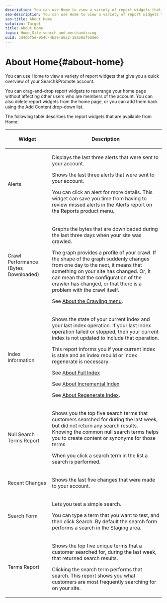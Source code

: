 ```yaml
---
description: You can use Home to view a variety of report widgets that give you a quick overview of your Search&amp;Promote account.
seo-description: You can use Home to view a variety of report widgets that give you a quick overview of your Search&amp;Promote account.
seo-title: About Home
solution: Target
title: About Home
topic: Home,Site search and merchandising
uuid: 5d4dbf5e-954d-46ae-a822-18a58af60de6
---
```


# About Home{#about-home}

You can use Home to view a variety of report widgets that give you a quick overview of your Search&amp;Promote account.

 You can drag-and-drop report widgets to rearrange your home page without affecting other users who are members of the account. You can also delete report widgets from the home page, or you can add them back using the Add Content drop-down list.

The following table describes the report widgets that are available from Home:  

<table> 
 <thead> 
  <tr> 
   <th colname="col1" class="entry"> <p>Widget </p> </th> 
   <th colname="col2" class="entry"> <p>Description </p> </th> 
  </tr>
 </thead>
 <tbody> 
  <tr> 
   <td colname="col1"> <p>Alerts </p> </td> 
   <td colname="col2"> <p> Displays the last three alerts that were sent to your account. </p> <p>Shows the last three alerts that were sent to your account. </p> <p>You can click an alert for more details. This widget can save you time from having to review missed alerts in the <span class="uicontrol"> Alerts</span> report on the <span class="uicontrol"> Reports</span> product menu. </p> </td> 
  </tr> 
  <tr> 
   <td colname="col1"> <p>Crawl Performance (Bytes Downloaded) </p> </td> 
   <td colname="col2"> <p>Graphs the bytes that are downloaded during the last three days when your site was crawled. </p> <p>The graph provides a profile of your crawl. If the shape of the graph suddenly changes from one day to the next, it means that something on your site has changed. Or, it can mean that the configuration of the crawler has changed, or that there is a problem with the crawl itself. </p> <p>See <a href="c-about-settings-menu/c-about-crawling-menu.md#concept_59307680C6724E93952ADE5044983AF6" format="dita" scope="local"> About the Crawling menu</a>. </p> </td> 
  </tr> 
  <tr> 
   <td colname="col1"> <p>Index Information </p> </td> 
   <td colname="col2"> <p>Shows the state of your current index and your last index operation. If your last index operation failed or stopped, then your current index is not updated to include that operation. </p> <p>This report informs you if your current index is stale and an index rebuild or index regenerate is necessary. </p> <p>See <a href="c-about-index-menu/c-about-full-index.md#concept_C69BD21863FD4856B49326F35DB570D3" format="dita" scope="local"> About Full Index</a> </p> <p>See <a href="c-about-index-menu/c-about-incremental-index.md#concept_A7770F0552D14C47B3DDB65DB78FFFEE" format="dita" scope="local"> About Incremental Index</a> </p> <p>See <a href="c-about-index-menu/c-about-regenerate-index.md#concept_6CBE6B8D18EF47D293091CBA542245FA" format="dita" scope="local"> About Regenerate Index</a>. </p> </td> 
  </tr> 
  <tr> 
   <td colname="col1"> <p>Null Search Terms Report </p> </td> 
   <td colname="col2"> <p> Shows you the top five search terms that customers searched for during the last week, but did not return any search results. Knowing the common null search terms helps you to create content or synonyms for those terms. </p> <p>When you click a search term in the list a search is performed. </p> </td> 
  </tr> 
  <tr> 
   <td colname="col1"> <p>Recent Changes </p> </td> 
   <td colname="col2"> <p> Shows the last five changes that were made to your account. </p> </td> 
  </tr> 
  <tr> 
   <td colname="col1"> <p>Search Form </p> </td> 
   <td colname="col2"> <p>Lets you test a simple search. </p> <p> You can type a term that you want to test, and then click <span class="uicontrol"> Search</span>. By default the search form performs a search in the Staging area. </p> </td> 
  </tr> 
  <tr> 
   <td colname="col1"> <p>Terms Report </p> </td> 
   <td colname="col2"> <p>Shows the top five unique terms that a customer searched for, during the last week, that returned search results. </p> <p> Clicking the search term performs that search. This report shows you what customers are most frequently searching for on your site. </p> </td> 
  </tr> 
 </tbody> 
</table>

